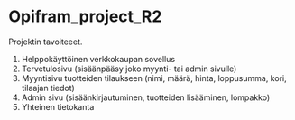 # Opifram_project_R2

Projektin tavoiteeet. 

1. Helppokäyttöinen verkkokaupan sovellus
2. Tervetulosivu (sisäänpääsy joko myynti- tai admin sivulle)  
3. Myyntisivu  tuotteiden tilaukseen (nimi, määrä, hinta, loppusumma, kori, tilaajan tiedot)
4. Admin sivu (sisäänkirjautuminen, tuotteiden lisääminen, lompakko)
5. Yhteinen tietokanta 


